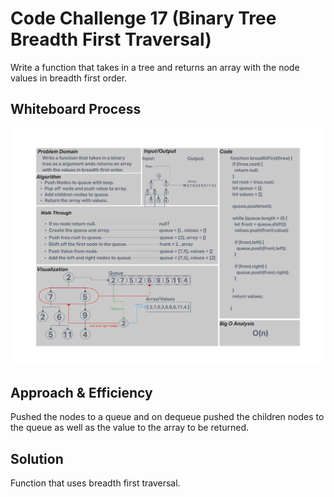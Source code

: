 # Code Challenge 17 (Binary Tree Breadth First Traversal)

Write a function that takes in a tree and returns an array with the node values in breadth first order.  

## Whiteboard Process

![Code Challenge 17](./cc17.png)

## Approach & Efficiency

Pushed the nodes to a queue and on dequeue pushed the children nodes to the queue as well as the value to the array to be returned.  

## Solution

Function that uses breadth first traversal.  
